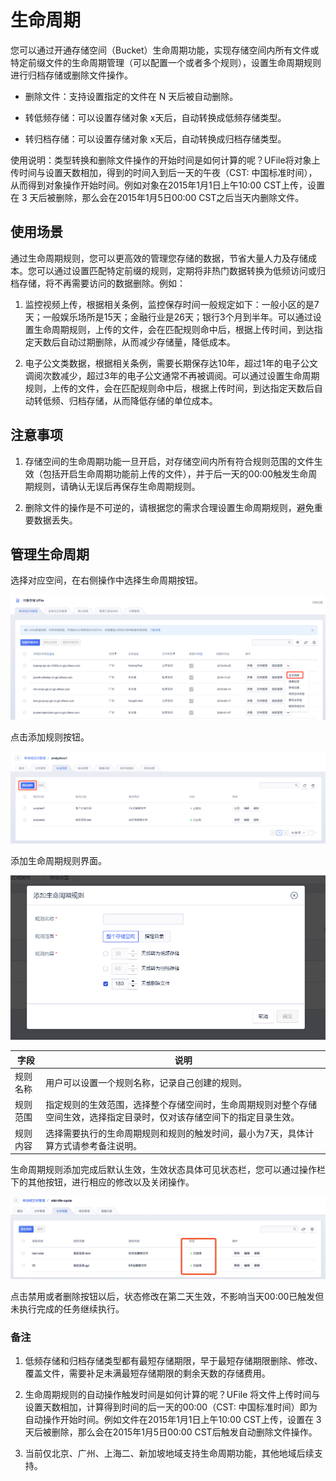 

# 生命周期

您可以通过开通存储空间（Bucket）生命周期功能，实现存储空间内所有文件或特定前缀文件的生命周期管理（可以配置一个或者多个规则），设置生命周期规则进行归档存储或删除文件操作。

* 删除文件：支持设置指定的文件在 N 天后被自动删除。

* 转低频存储：可以设置存储对象 x天后，自动转换成低频存储类型。

* 转归档存储：可以设置存储对象 x天后，自动转换成归档存储类型。

使用说明：类型转换和删除文件操作的开始时间是如何计算的呢？UFile将对象上传时间与设置天数相加，得到的时间入到后一天的午夜（CST: 中国标准时间），从而得到对象操作开始时间。例如对象在2015年1月1日上午10:00 CST上传，设置在 3 天后被删除，那么会在2015年1月5日00:00 CST之后当天内删除文件。

## 使用场景

通过生命周期规则，您可以更高效的管理您存储的数据，节省大量人力及存储成本。您可以通过设置匹配特定前缀的规则，定期将非热门数据转换为低频访问或归档存储，将不再需要访问的数据删除。例如：

1. 监控视频上传，根据相关条例，监控保存时间一般规定如下：一般小区的是7天；一般娱乐场所是15天；金融行业是26天；银行3个月到半年。可以通过设置生命周期规则，上传的文件，会在匹配规则命中后，根据上传时间，到达指定天数后自动过期删除，从而减少存储量，降低成本。

2. 电子公文类数据，根据相关条例，需要长期保存达10年，超过1年的电子公文调阅次数减少，超过3年的电子公文通常不再被调阅。可以通过设置生命周期规则，上传的文件，会在匹配规则命中后，根据上传时间，到达指定天数后自动转低频、归档存储，从而降低存储的单位成本。

## 注意事项

1. 存储空间的生命周期功能一旦开启，对存储空间内所有符合规则范围的文件生效（包括开启生命周期功能前上传的文件），并于后一天的00:00触发生命周期规则，请确认无误后再保存生命周期规则。

2. 删除文件的操作是不可逆的，请根据您的需求合理设置生命周期规则，避免重要数据丢失。

## 管理生命周期

选择对应空间，在右侧操作中选择生命周期按钮。

![](/images/guide/进入生命周期管理界面.png)

点击添加规则按钮。

![](/images/guide/生命周期管理界面.png)

添加生命周期规则界面。

![](/images/guide/添加生命周期规则.png)

|字段 |说明 |
|---- |---- |
|规则名称 |用户可以设置一个规则名称，记录自己创建的规则。 |
|规则范围 |指定规则的生效范围，选择整个存储空间时，生命周期规则对整个存储空间生效，选择指定目录时，仅对该存储空间下的指定目录生效。 |
|规则内容 |选择需要执行的生命周期规则和规则的触发时间，最小为7天，具体计算方式请参考备注说明。 |

生命周期规则添加完成后默认生效，生效状态具体可见状态栏，您可以通过操作栏下的其他按钮，进行相应的修改以及关闭操作。

![](/images/guide/查看生命周期规则状态.png)

点击禁用或者删除按钮以后，状态修改在第二天生效，不影响当天00:00已触发但未执行完成的任务继续执行。

### 备注

1. 低频存储和归档存储类型都有最短存储期限，早于最短存储期限删除、修改、覆盖文件，需要补足未满最短存储期限的剩余天数的存储费用。

2. 生命周期规则的自动操作触发时间是如何计算的呢？UFile 将文件上传时间与设置天数相加，计算得到时间的后一天的00:00（CST: 中国标准时间）即为自动操作开始时间。例如文件在2015年1月1日上午10:00 CST上传，设置在 3 天后被删除，那么会在2015年1月5日00:00 CST后触发自动删除文件操作。

3. 当前仅北京、广州、上海二、新加坡地域支持生命周期功能，其他地域后续支持。
